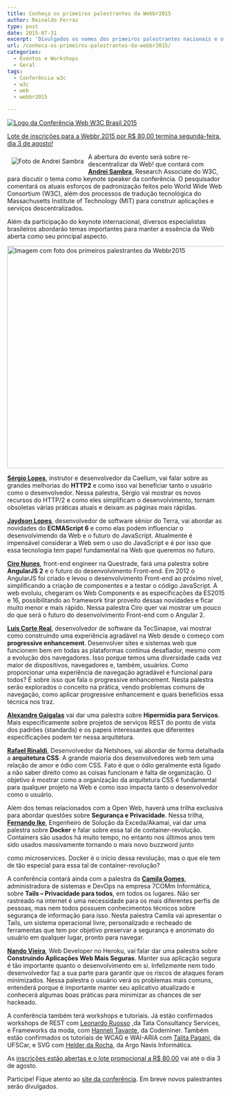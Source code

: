 ```yaml
---
title: Conheça os primeiros palestrantes da Webbr2015
author: Reinaldo Ferraz
type: post
date: 2015-07-31
excerpt: 'Divulgados os nomes dos primeiros palestrantes nacionais e o primeiro keynote speaker internacional  da Conferência Web W3C Brasil, que acontece dias 22 e 23 de setembro em São Paulo.'
url: /conheca-os-primeiros-palestrantes-da-webbr2015/
categories:
  - Eventos e Workshops
  - Geral
tags:
  - Conferência w3c
  - w3c
  - web
  - webbr2015

---
```

[![Logo da Conferência Web W3C Brasil 2015][1]][2]

[Lote de inscrições para a Webbr 2015 por R$ 80,00 termina segunda-feira, dia 3 de agosto!][2]

<img src="http://conferenciaweb.w3c.br/wp-content/uploads/2015/07/Andrei-Sambra-220x300.jpeg" alt="Foto de Andrei Sambra" style="float:left;margin: 10px" />

A abertura do evento será sobre re-descentralizar da Web! que contará com [**Andrei Sambra**][3], Research Associate do W3C, para discutir o tema como keynote speaker da conferência. O pesquisador comentará os atuais esforços de padronização feitos pelo World Wide Web Consortium (W3C), além dos processos de tradução tecnológica do Massachusetts Institute of Technology (MIT) para construir aplicações e serviços descentralizados.

Além da participação do keynote internacional, diversos especialistas brasileiros abordarão temas importantes para manter a essência da Web aberta como seu principal aspecto.

[<img src="http://tableless.com.br/wp-content/uploads/2015/07/palestrantes2015.jpg" alt="Imagem com foto dos primeiros palestrantes da Webbr2015" width="750" height="515" class="aligncenter size-full wp-image-50520" />][4]

[**Sérgio Lopes**][5], instrutor e desenvolvedor da Caellum, vai falar sobre as grandes melhorias do **HTTP2** e como isso vai beneficiar tanto o usuário como o desenvolvedor. Nessa palestra, Sérgio vai mostrar os novos recursos do HTTP/2 e como eles simplificam o desenvolvimento, tornam obsoletas várias práticas atuais e deixam as páginas mais rápidas.

[**Jaydson Lopes**][6], desenvolvedor de software sênior do Terra, vai abordar as novidades do **ECMAScript 6** e como elas podem influenciar o desenvolvimendo da Web e o futuro do JavaScript. Atualmente é impensável considerar a Web sem o uso do JavaScript e é por isso que essa tecnologia tem papel fundamental na Web que queremos no futuro.

[**Ciro Nunes**][7], front-end engineer na Questrade, fará uma palestra sobre **AngularJS 2** e o futuro do desenvolvimento Front-end. Em 2012 o AngularJS foi criado e levou o desenvolvimento Front-end ao próximo nível, simplificando a criação de componentes e a testar o código JavaScript. A web evoluiu, chegaram os Web Components e as especificações da ES2015 e 16, possibilitando ao framework tirar proveito dessas novidades e ficar muito menor e mais rápido. Nessa palestra Ciro quer vai mostrar um pouco do que será o futuro do desenvolvimento Front-end com o Angular 2.

[**Luis Corte Real**][8], desenvolvedor de software da TecSinapse, vai mostrar como construindo uma experiência agradável na Web desde o começo com **progressive enhancement**. Desenvolver sites e sistemas web que funcionem bem em todas as plataformas continua desafiador, mesmo com a evolução dos navegadores. Isso porque temos uma diversidade cada vez maior de dispositivos, navegadores e, também, usuários. Como proporcionar uma experiência de navegação agradável e funcional para todos? É sobre isso que fala o progressive enhancement. Nesta palestra serão explorados o conceito na prática, vendo problemas comuns de navegação, como aplicar progressive enhancement e quais benefícios essa técnica nos traz.

[**Alexandre Gaigalas**][9] vai dar uma palestra sobre **Hipermídia para Serviços**. Mais especificamente sobre projetos de serviços REST do ponto de vista dos padrões (standards) e os papeis interessantes que diferentes especificações podem ter nessa arquitetura.

[**Rafael Rinaldi**][10], Desenvolvedor da Netshoes, vai abordar de forma detalhada a **arquitetura CSS**. A grande maioria dos desenvolvedores web tem uma relação de amor e ódio com CSS. Fato é que o ódio geralmente está ligado a não saber direito como as coisas funcionam e falta de organização. O objetivo é mostrar como a organização da arquitetura CSS é fundamental para qualquer projeto na Web e como isso impacta tanto o desenvolvedor como o usuário.

Além dos temas relacionados com a Open Web, haverá uma trilha exclusiva para abordar questões sobre **Segurança e Privacidade**. Nessa trilha, [**Fernando Ike**][11], Engenheiro de Solução da Exceda/Akamai, vai dar uma palestra sobre **Docker** e falar sobre essa tal de container-revolução. Containers são usados há muito tempo, no entanto nos últimos anos tem sido usados massivamente tornando o mais novo buzzword junto
  
como microservices. Docker é o início dessa revolução, mas o que ele tem de tão especial para essa tal de container-revolução?

A conferência contará ainda com a palestra da [**Camila Gomes**][12], administradora de sistemas e DevOps na empresa 7COMm Informática, sobre **Tails – Privacidade para todos**, em todos os lugares. Não ser rastreado na internet é uma necessidade para os mais diferentes perfis de pessoas, mas nem todos possuem conhecimentos técnicos sobre segurança de informação para isso. Nesta palestra Camila vai apresentar o Tails, um sistema operacional livre, personalizado e recheado de ferramentas que tem por objetivo preservar a segurança e anonimato do usuário em qualquer lugar, pronto para navegar.

[**Nando Vieira**][13], Web Developer no Heroku, vai falar dar uma palestra sobre **Construindo Aplicações Web Mais Seguras**. Manter sua aplicação segura é tão importante quanto o desenvolvimento em si. Infelizmente nem todo desenvolvedor faz a sua parte para garantir que os riscos de ataques foram minimizados. Nessa palestra o usuário verá os problemas mais comuns, entenderá porque é importante manter seu aplicativo atualizado e conhecerá algumas boas práticas para minimizar as chances de ser hackeado.

A conferência também terá workshops e tutoriais. Já estão confirmados workshops de REST com [Leonardo Ruosso][14] ,da Tata Consultancy Services, e Frameworks da moda, com [Hanneli Tavante][15], da Codeminer. Também estão confirmados os tutoriais de WCAG e WAI-ARIA com [Talita Pagani][16], da UFSCar, e SVG com [Helder da Rocha][17], da Argo Navis Informática.

As [inscrições estão abertas e o lote promocional a R$ 80,00][18] vai até o dia 3 de agosto.

Participe! Fique atento ao [site da conferência][4]. Em breve novos palestrantes serão divulgados.

 [1]: http://conferenciaweb.w3c.br/wp-content/themes/webbr2015/assets/img/logos/logo--webbr.svg
 [2]: http://conferenciaweb.w3c.br/inscricoes
 [3]: http://conferenciaweb.w3c.br/trends/#andreisambra
 [4]: http://conferenciaweb.w3c.br/
 [5]: http://conferenciaweb.w3c.br/trends/#sergiolopes
 [6]: http://conferenciaweb.w3c.br/trends/#jaydsongomes
 [7]: http://conferenciaweb.w3c.br/openweb/#cironunes
 [8]: http://conferenciaweb.w3c.br/openweb/#luizcortereal
 [9]: http://conferenciaweb.w3c.br/trends/#alexandregaigalas
 [10]: http://conferenciaweb.w3c.br/openweb/#rafaelrinaldi
 [11]: http://conferenciaweb.w3c.br/privacy/#fernandoike
 [12]: http://conferenciaweb.w3c.br/privacy/#camilagomes
 [13]: http://conferenciaweb.w3c.br/privacy/#nandovieira
 [14]: http://conferenciaweb.w3c.br/workshop/#leonardoruosso
 [15]: http://conferenciaweb.w3c.br/workshop/#hannelitavante
 [16]: http://conferenciaweb.w3c.br/workshop/#talitapagani
 [17]: http://conferenciaweb.w3c.br/workshop/#helderdarocha
 [18]: http://conferenciaweb.w3c.br/inscricoes/
